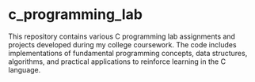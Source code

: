 # c_programming_lab
This repository contains various C programming lab assignments and projects developed during my college coursework. The code includes implementations of fundamental programming concepts, data structures, algorithms, and practical applications to reinforce learning in the C language.

